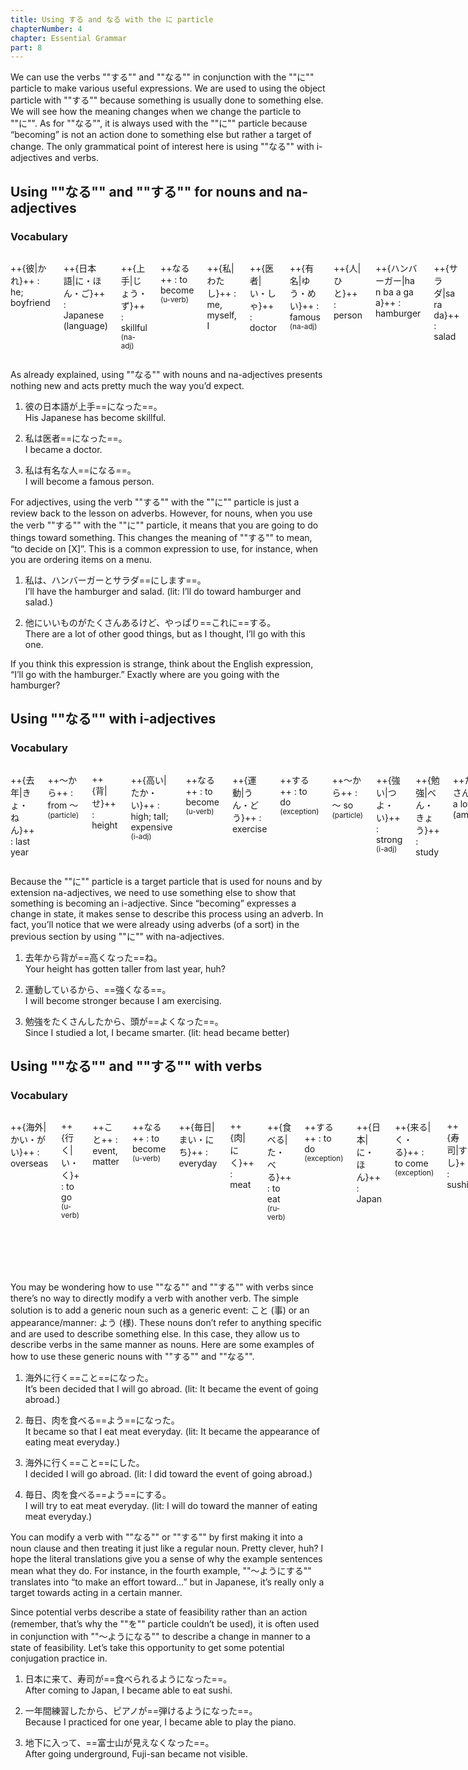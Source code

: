 ```yaml
---
title: Using する and なる with the に particle
chapterNumber: 4
chapter: Essential Grammar
part: 8
---
```


We can use the verbs ""する"" and ""なる"" in conjunction with the ""に"" particle to make various useful expressions. We are used to using the object particle with ""する"" because something is usually done to something else. We will see how the meaning changes when we change the particle to ""に"". As for ""なる"", it is always used with the ""に"" particle because “becoming” is not an action done to something else but rather a target of change. The only grammatical point of interest here is using ""なる"" with i-adjectives and verbs.

## Using ""なる"" and ""する"" for nouns and na-adjectives

### Vocabulary

<div class="columns">

++{彼|かれ}++
: he; boyfriend

++{日本語|に・ほん・ご}++
: Japanese (language)

++{上手|じょう・ず}++
: skillful <sup>(na-adj)</sup>

++なる++
: to become <sup>(u-verb)</sup>

++{私|わたし}++
: me, myself, I

++{医者|い・しゃ}++
: doctor

++{有名|ゆう・めい}++
: famous <sup>(na-adj)</sup>

++{人|ひと}++
: person

++{ハンバーガー|ha n ba a ga a}++
: hamburger

++{サラダ|sa ra da}++
: salad

++する++
: to do <sup>(exception)</sup>

++{他|ほか}++
: other

++いい++
: good <sup>(i-adj)</sup>

++{物|もの}++
: object

++たくさん++
: a lot (amount)

++ある++
: to exist (inanimate) <sup>(u-verb)</sup>

++やはり／やっぱり++
: as I thought

++これ++
: this

</div>

As already explained, using ""なる"" with nouns and na-adjectives presents nothing new and acts pretty much the way you’d expect.

1. 彼の日本語が上手==になった==。  
   His Japanese has become skillful.

1. 私は医者==になった==。  
   I became a doctor.

1. 私は有名な人==になる==。  
   I will become a famous person.

For adjectives, using the verb ""する"" with the ""に"" particle is just a review back to the lesson on adverbs. However, for nouns, when you use the verb ""する"" with the ""に"" particle, it means that you are going to do things toward something. This changes the meaning of ""する"" to mean, “to decide on [X]”. This is a common expression to use, for instance, when you are ordering items on a menu.

1. 私は、ハンバーガーとサラダ==にします==。  
   I’ll have the hamburger and salad. (lit: I’ll do toward hamburger and salad.)

1. 他にいいものがたくさんあるけど、やっぱり==これに==する。  
   There are a lot of other good things, but as I thought, I’ll go with this one.

If you think this expression is strange, think about the English expression, “I’ll go with the hamburger.” Exactly where are you going with the hamburger?

## Using ""なる"" with i-adjectives

### Vocabulary

<div class="columns">

++{去年|きょ・ねん}++
: last year

++～から++
: from ～ <sup>(particle)</sup>

++{背|せ}++
: height

++{高い|たか・い}++
: high; tall; expensive <sup>(i-adj)</sup>

++なる++
: to become <sup>(u-verb)</sup>

++{運動|うん・どう}++
: exercise

++する++
: to do <sup>(exception)</sup>

++～から++
: ～ so <sup>(particle)</sup>

++{強い|つよ・い}++
: strong <sup>(i-adj)</sup>

++{勉強|べん・きょう}++
: study

++たくさん++
: a lot (amount)

++{頭|あたま}++
: head

++いい++
: good <sup>(i-adj)</sup>

</div>

Because the ""に"" particle is a target particle that is used for nouns and by extension na-adjectives, we need to use something else to show that something is becoming an i-adjective. Since “becoming” expresses a change in state, it makes sense to describe this process using an adverb. In fact, you’ll notice that we were already using adverbs (of a sort) in the previous section by using ""に"" with na-adjectives.

1. 去年から背が==高くなった==ね。  
   Your height has gotten taller from last year, huh?

1. 運動しているから、==強くなる==。  
   I will become stronger because I am exercising.

1. 勉強をたくさんしたから、頭が==よくなった==。  
   Since I studied a lot, I became smarter. (lit: head became better)

## Using ""なる"" and ""する"" with verbs

### Vocabulary

<div class="columns">

++{海外|かい・がい}++
: overseas

++{行く|い・く}+
: to go <sup>(u-verb)</sup>

++こと++
: event, matter

++なる++
: to become <sup>(u-verb)</sup>

++{毎日|まい・にち}++
: everyday

++{肉|にく}++
: meat

++{食べる|た・べる}++
: to eat <sup>(ru-verb)</sup>

++する++
: to do <sup>(exception)</sup>

++{日本|に・ほん}++
: Japan

++{来る|く・る}++
: to come <sup>(exception)</sup>

++{寿司|すし}+
: sushi

++{一年間|いち・ねん・かん}++
: span of 1 year

++{練習|れん・しゅう}++
: practice

++{ピアノ|pi a no}++
: piano

++{弾く|ひ・く}++
: to play (piano, guitar) <sup>(u-verb)</sup>

++{地下|ち・か}++
: underground

++{入る|はい・る}++
: to enter <sup>(u-verb)</sup>

++{富士山|ふ・じ・さん}++
: Mt. Fuji

++{見える|み・える}++
: to be visible <sup>(ru-verb)</sup>

</div>

You may be wondering how to use ""なる"" and ""する"" with verbs since there’s no way to directly modify a verb with another verb. The simple solution is to add a generic noun such as a generic event: こと (事) or an appearance/manner: よう (様). These nouns don’t refer to anything specific and are used to describe something else. In this case, they allow us to describe verbs in the same manner as nouns. Here are some examples of how to use these generic nouns with ""する"" and ""なる"".

1. 海外に行く==こと==になった。  
   It’s been decided that I will go abroad. (lit: It became the event of going abroad.)

1. 毎日、肉を食べる==よう==になった。  
   It became so that I eat meat everyday. (lit: It became the appearance of eating meat everyday.)

1. 海外に行く==こと==にした。  
   I decided I will go abroad. (lit: I did toward the event of going abroad.)

1. 毎日、肉を食べる==よう==にする。  
   I will try to eat meat everyday. (lit: I will do toward the manner of eating meat everyday.)

You can modify a verb with ""なる"" or ""する"" by first making it into a noun clause and then treating it just like a regular noun. Pretty clever, huh? I hope the literal translations give you a sense of why the example sentences mean what they do. For instance, in the fourth example, ""～ようにする"" translates into “to make an effort toward…” but in Japanese, it’s really only a target towards acting in a certain manner.

Since potential verbs describe a state of feasibility rather than an action (remember, that’s why the ""を"" particle couldn’t be used), it is often used in conjunction with ""～ようになる"" to describe a change in manner to a state of feasibility. Let’s take this opportunity to get some potential conjugation practice in.

1. 日本に来て、寿司が==食べられるようになった==。  
   After coming to Japan, I became able to eat sushi.

1. 一年間練習したから、ピアノが==弾けるようになった==。  
   Because I practiced for one year, I became able to play the piano.

1. 地下に入って、==富士山が見えなくなった==。  
   After going underground, Fuji-san became not visible.
